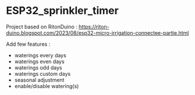 # ESP32_sprinkler_timer

Project based on RitonDuino : https://riton-duino.blogspot.com/2023/08/esp32-micro-irrigation-connectee-partie.html

Add few features :
- waterings every days
- waterings even days
- waterings odd days
- waterings custom days
- seasonal adjustment
- enable/disable watering(s)
